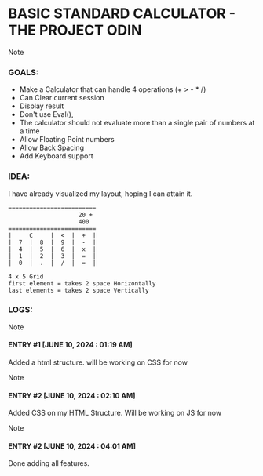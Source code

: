 # BASIC STANDARD CALCULATOR - THE PROJECT ODIN

> [!NOTE]
> ### GOALS:
> - Make a Calculator that can handle 4 operations (+ > - * /)
> - Can Clear current session
> - Display result
> - Don't use Eval(), 
> - The calculator should not evaluate more than a single pair of numbers at a time
> - Allow Floating Point numbers
> - Allow Back Spacing
> - Add Keyboard support

### IDEA:
I have already visualized my layout, hoping I can attain it.

```
=========================
		            20 +
		            400
=========================
|     C     |  <  |  +  |
|  7  |  8  |  9  |  -  |
|  4  |  5  |  6  |  x  |
|  1  |  2  |  3  |  =  |
|  0  |  .  |  /  |  =  |

4 x 5 Grid
first element = takes 2 space Horizontally
last elements = takes 2 space Vertically
```

### LOGS:

> [!NOTE] 
> #### ENTRY #1 [JUNE 10, 2024 : 01:19 AM]
> Added a html structure. will be working on CSS for now

> [!NOTE]
> #### ENTRY #2 [JUNE 10, 2024 : 02:10 AM]
> Added CSS on my HTML Structure. Will be working on JS for now

> [!NOTE]
> #### ENTRY #2 [JUNE 10, 2024 : 04:01 AM]
> Done adding all features.